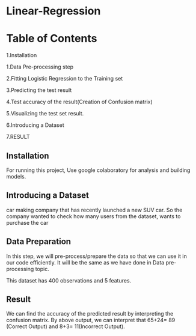 # Linear-Regression
# 
# Table of Contents
1.Installation

1.Data Pre-processing step

2.Fitting Logistic Regression to the Training set

3.Predicting the test result

4.Test accuracy of the result(Creation of Confusion matrix)

5.Visualizing the test set result.

6.Introducing a Dataset

7.RESULT


## Installation
For running this project, Use google colaboratory for analysis and building models.

## Introducing a Dataset
car making company that has recently launched a new SUV car. So the company wanted to check how many users from the dataset, wants to purchase the car


## Data Preparation
In this step, we will pre-process/prepare the data so that we can use it in our code efficiently. It will be the same as we have done in Data pre-processing topic. 

This dataset has 400 observations and 5 features. 

## Result
We can find the accuracy of the predicted result by interpreting the confusion matrix. By above output, we can interpret that 65+24= 89 (Correct Output) and 8+3= 11(Incorrect Output).



